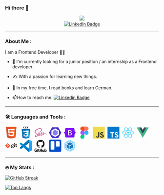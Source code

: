 ### Hi there 👋
<div id="header" align="center">
  <img src="https://media.giphy.com/media/L1R1tvI9svkIWwpVYr/giphy.gif" width="200"/>
</div>
<div id="badges" align="center">
   <a href="www.linkedin.com/in/anna-ostanina-3a685157">
     <img src="https://img.shields.io/badge/LinkedIn-blue?style=for-the-badge&logo=linkedin&logoColor=white" alt="LinkedIn Badge"/> </a>
</div>

---

### About Me :

I am a Frontend Developer :woman_technologist:

- :telescope: I'm currently looking for a junior position / an internship as a Frontend developer.
  
- :writing_hand: With a passion for learning new things.
  
- :owl: In my free time, I read books and learn German.
  
- :mailbox:How to reach me: [![Linkedin Badge](https://img.shields.io/badge/-LinkedIn-blue?style=flat&logo=Linkedin&logoColor=white)](www.linkedin.com/in/anna-ostanina-3a685157)

- ---

### :hammer_and_wrench: Languages and Tools :

<div>
<img src="https://github.com/devicons/devicon/blob/master/icons/html5/html5-original.svg" alt="HTML5" width="40" height="40">&nbsp;
<img src="https://github.com/devicons/devicon/blob/master/icons/css3/css3-original-wordmark.svg" alt="CSS3" width="40" height="40">&nbsp;
<img src="https://github.com/devicons/devicon/blob/master/icons/sass/sass-original.svg" alt="SASS" width="40" height="40">&nbsp;
<img src="https://github.com/devicons/devicon/blob/master/icons/eslint/eslint-original.svg" alt="ESLint" width="40" height="40">&nbsp;
<img src="https://github.com/devicons/devicon/blob/master/icons/bootstrap/bootstrap-original.svg" alt="Bootstrap" width="40" height="40">&nbsp;
<img src="https://github.com/devicons/devicon/blob/master/icons/figma/figma-original.svg" alt="Figma" width="40" height="40">&nbsp;
<img src="https://github.com/devicons/devicon/blob/master/icons/javascript/javascript-original.svg" alt="JavaScript" width="40" height="40">&nbsp;
<img src="https://github.com/devicons/devicon/blob/master/icons/typescript/typescript-original.svg" alt="TypeScript" width="40" height="40">&nbsp;
<img src="https://github.com/devicons/devicon/blob/master/icons/react/react-original.svg" alt="React" width="40" height="40">&nbsp;
<img src="https://github.com/devicons/devicon/blob/master/icons/vuejs/vuejs-original.svg" alt="Vue" width="40" height="40">&nbsp;
<img src="https://github.com/devicons/devicon/blob/master/icons/git/git-original-wordmark.svg" alt="Git" width="40" height="40">&nbsp;
<img src="https://github.com/devicons/devicon/blob/master/icons/vscode/vscode-original.svg" alt="VSCode" width="40" height="40">&nbsp;
<img src="https://github.com/devicons/devicon/blob/master/icons/github/github-original-wordmark.svg" alt="GitHub" width="40" height="40">&nbsp;
<img src="https://github.com/devicons/devicon/blob/master/icons/trello/trello-plain.svg" alt="Trello" width="40" height="40">&nbsp;
<img src="https://github.com/devicons/devicon/blob/master/icons/webpack/webpack-original.svg" alt="Webpack" width="40" height="40">&nbsp;
</div>

---

### :fire: My Stats :

[![GitHub Streak](https://streak-stats.demolab.com/?user=taorminak&theme=dark&background=000000)](https://git.io/streak-stats)

[![Top Langs](https://github-readme-stats.vercel.app/api/top-langs/?username=taorminak&layout=compact&theme=vision-friendly-dark)](https://github.com/anuraghazra/github-readme-stats)














